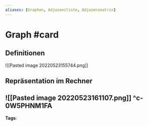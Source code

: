 ```yaml
---
aliases: [Graphen, Adjazenzliste, Adjazenzmatrix]
---
```


# Graph #card
## Definitionen
![[Pasted image 20220523155744.png]]
## Repräsentation im Rechner
![[Pasted image 20220523161107.png]]
^c-0W5PHNM1FA
---
**Tags**: 